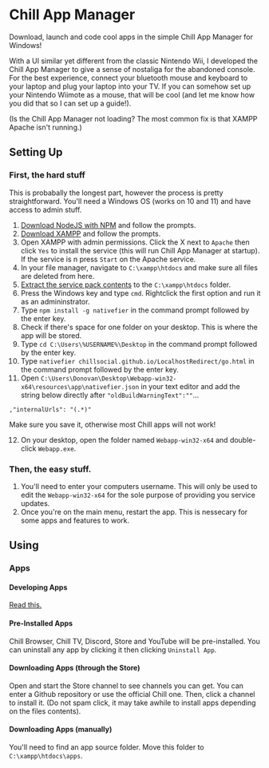 # Chill App Manager
Download, launch and code cool apps in the simple Chill App Manager for Windows! 

With a UI similar yet different from the classic Nintendo Wii, I developed the Chill App Manager to give a sense of nostaliga for the abandoned console. For the best experience, connect your bluetooth mouse and keyboard to your laptop and plug your laptop into your TV. If you can somehow set up your Nintendo Wiimote as a mouse, that will be cool (and let me know how you did that so I can set up a guide!).

(Is the Chill App Manager not loading? The most common fix is that XAMPP Apache isn't running.)
## Setting Up
### First, the hard stuff
This is probabally the longest part, however the process is pretty straightforward. You'll need a Windows OS (works on 10 and 11) and have access to admin stuff.
1. [Download NodeJS with NPM](https://nodejs.org/en/download/) and follow the prompts.
2. [Download XAMPP](https://www.apachefriends.org/download.html) and follow the prompts.
3. Open XAMPP with admin permissions. Click the X next to `Apache` then click `Yes` to install the service (this will run Chill App Manager at startup). If the service is n press `Start` on the Apache service.
5. In your file manager, navigate to `C:\xampp\htdocs` and make sure all files are deleted from here.
6. [Extract the service pack contents](https://github.com/chillsocial/ChillAppManager/raw/main/servicepack.zip) to the `C:\xampp\htdocs` folder.
7. Press the Windows key and type `cmd`. Rightclick the first option and run it as an admininstrator.
8. Type `npm install -g nativefier` in the command prompt followed by the enter key.
9. Check if there's space for one folder on your desktop. This is where the app will be stored.
10. Type `cd C:\Users\%USERNAME%\Desktop` in the command prompt followed by the enter key.
11. Type `nativefier chillsocial.github.io/LocalhostRedirect/go.html` in the command prompt followed by the enter key.
12. Open `C:\Users\Donovan\Desktop\Webapp-win32-x64\resources\app\nativefier.json` in your text editor and add the string below directly after `"oldBuildWarningText":""`...
```
,"internalUrls": "(.*)"
```
Make sure you save it, otherwise most Chill apps will not work!


12. On your desktop, open the folder named `Webapp-win32-x64` and double-click `Webapp.exe`.

### Then, the easy stuff.
1. You'll need to enter your computers username. This will only be used to edit the `Webapp-win32-x64` for the sole purpose of providing you service updates.
2. Once you're on the main menu, restart the app. This is nessecary for some apps and features to work.

## Using
### Apps
#### Developing Apps
[Read this.](https://github.com/chillsocial/ChillApps/blob/main/README.md)
#### Pre-Installed Apps
Chill Browser, Chill TV, Discord, Store and YouTube will be pre-installed. You can uninstall any app by clicking it then clicking `Uninstall App`.
#### Downloading Apps (through the Store)
Open and start the Store channel to see channels you can get. You can enter a Github repository or use the official Chill one. Then, click a channel to install it. (Do not spam click, it may take awhile to install apps depending on the files contents).
#### Downloading Apps (manually)
You'll need to find an app source folder. Move this folder to `C:\xampp\htdocs\apps`.
